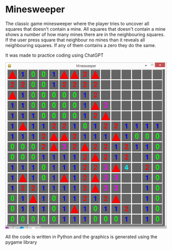 # Minesweeper
The classic game minesweeper where the player tries to uncover all squares that doesn't contain a mine. All 
squares that doesn't contain a mine shows a number of how many mines there are in the neighbouring squares.
If the user press square that neighbour no mines than it reveals all neighbouring squares. If any of them contains a zero they do the same.

It was made to practice coding using ChatGPT

 ![Alt text](image.png)

All the code is written in Python and the graphics is generated using the pygame library